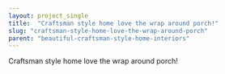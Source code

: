 ```yaml
---
layout: project_single
title:  "Craftsman style home love the wrap around porch!"
slug: "craftsman-style-home-love-the-wrap-around-porch"
parent: "beautiful-craftsman-style-home-interiors"
---
```

Craftsman style home love the wrap around porch!